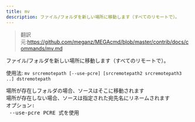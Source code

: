 ```yaml
---
title: mv
description: ファイル/フォルダを新しい場所に移動します（すべてのリモートで）。
---
```


>翻訳元:https://github.com/meganz/MEGAcmd/blob/master/contrib/docs/commands/mv.md

ファイル/フォルダを新しい場所に移動します（すべてのリモートで）。

使用法: `mv srcremotepath [--use-pcre] [srcremotepath2 srcremotepath3 ..] dstremotepath`
<pre>
場所が存在しフォルダの場合、ソースはそこに移動されます
場所が存在しない場合、ソースは指定された宛先名にリネームされます
オプション:
 --use-pcre	PCRE 式を使用
</pre>
